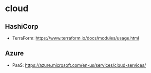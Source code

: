 # cloud
## HashiCorp
* TerraForm: https://www.terraform.io/docs/modules/usage.html

## Azure
* PaaS: https://azure.microsoft.com/en-us/services/cloud-services/
